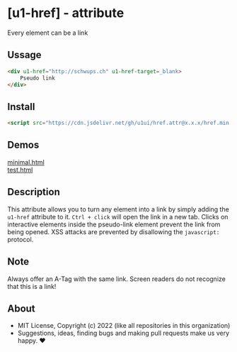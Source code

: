 # [u1-href] - attribute
Every element can be a link

## Ussage

```html
<div u1-href="http://schwups.ch" u1-href-target=_blank>
    Pseudo link
</div>
```

## Install

```html
<script src="https://cdn.jsdelivr.net/gh/u1ui/href.attr@x.x.x/href.min.js" type=module>
```

## Demos

[minimal.html](http://gcdn.li/u1ui/href.attr@main/tests/minimal.html)  
[test.html](http://gcdn.li/u1ui/href.attr@main/tests/test.html)  

## Description

This attribute allows you to turn any element into a link by simply adding the `u1-href` attribute to it.
`Ctrl + click` will open the link in a new tab.
Clicks on interactive elements inside the pseudo-link element prevent the link from being opened.
XSS attacks are prevented by disallowing the `javascript:` protocol.

## Note

Always offer an A-Tag with the same link. Screen readers do not recognize that this is a link!

## About

- MIT License, Copyright (c) 2022 <u1> (like all repositories in this organization) <br>
- Suggestions, ideas, finding bugs and making pull requests make us very happy. ♥

